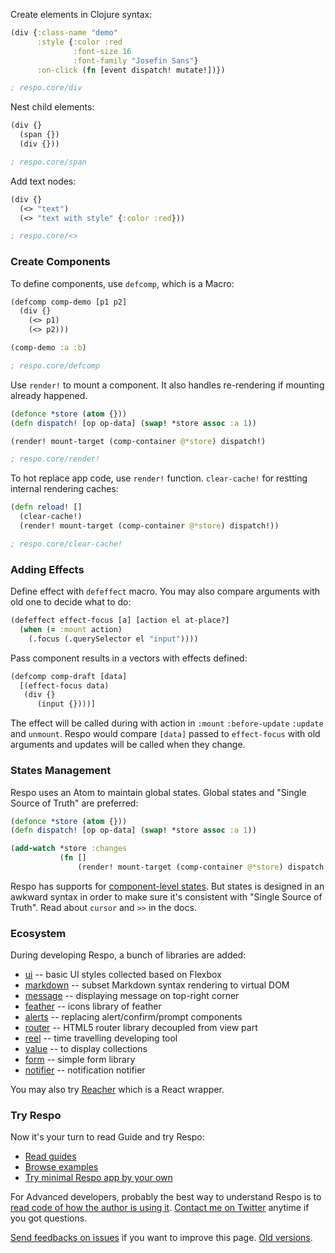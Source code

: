 Create elements in Clojure syntax:

```clojure
(div {:class-name "demo"
      :style {:color :red
              :font-size 16
              :font-family "Josefin Sans"}
      :on-click (fn [event dispatch! mutate!])})

; respo.core/div
```

Nest child elements:

```clojure
(div {}
  (span {})
  (div {}))

; respo.core/span
```

Add text nodes:

```clojure
(div {}
  (<> "text")
  (<> "text with style" {:color :red}))

; respo.core/<>
```

### Create Components

To define components, use `defcomp`, which is a Macro:

```clojure
(defcomp comp-demo [p1 p2]
  (div {}
    (<> p1)
    (<> p2)))

(comp-demo :a :b)

; respo.core/defcomp
```

Use `render!` to mount a component. It also handles re-rendering if mounting already happened.

```clojure
(defonce *store (atom {}))
(defn dispatch! [op op-data] (swap! *store assoc :a 1))

(render! mount-target (comp-container @*store) dispatch!)

; respo.core/render!
```

To hot replace app code, use `render!` function. `clear-cache!` for restting internal rendering caches:

```clojure
(defn reload! []
  (clear-cache!)
  (render! mount-target (comp-container @*store) dispatch!))

; respo.core/clear-cache!
```

### Adding Effects

Define effect with `defeffect` macro. You may also compare arguments with old one to decide what to do:

```clojure
(defeffect effect-focus [a] [action el at-place?]
  (when (= :mount action)
    (.focus (.querySelector el "input"))))
```

Pass component results in a vectors with effects defined:

```clojure
(defcomp comp-draft [data]
  [(effect-focus data)
   (div {}
      (input {})))]
```

The effect will be called during with action in `:mount` `:before-update` `:update` and `unmount`.
Respo would compare `[data]` passed to `effect-focus` with old arguments and updates will be called when they change.

### States Management

Respo uses an Atom to maintain global states. Global states and "Single Source of Truth" are preferred:

```clojure
(defonce *store (atom {}))
(defn dispatch! [op op-data] (swap! *store assoc :a 1))

(add-watch *store :changes
           (fn []
               (render! mount-target (comp-container @*store) dispatch!)))
```

Respo has supports for [component-level states](https://github.com/Respo/respo/wiki/component-states). But states is designed in an awkward syntax in order to make sure it's consistent with "Single Source of Truth". Read about `cursor` and `>>` in the docs.

### Ecosystem

During developing Respo, a bunch of libraries are added:

* [ui](https://github.com/Respo/respo-ui) -- basic UI styles collected based on Flexbox
* [markdown](https://github.com/Respo/respo-markdown) -- subset Markdown syntax rendering to virtual DOM
* [message](https://github.com/Respo/respo-message) -- displaying message on top-right corner
* [feather](https://github.com/Respo/respo-feather) -- icons library of feather
* [alerts](https://github.com/Respo/alerts) -- replacing alert/confirm/prompt components
* [router](https://github.com/Respo/respo-router) -- HTML5 router library decoupled from view part
* [reel](https://github.com/Respo/reel) -- time travelling developing tool
* [value](https://github.com/Respo/respo-value) -- to display collections
* [form](https://github.com/Respo/form) -- simple form library
* [notifier](https://github.com/Respo/notifier) -- notification notifier

You may also try [Reacher](https://github.com/Respo/reacher) which is a React wrapper.

### Try Respo

Now it's your turn to read Guide and try Respo:

* [Read guides](https://github.com/Respo/respo/wiki)
* [Browse examples](https://github.com/Respo/respo-examples/)
* [Try minimal Respo app by your own](https://github.com/Respo/minimal-respo)

For Advanced developers, probably the best way to understand Respo is to [read code of how the author is using it](https://github.com/mvc-works/calcit-workflow/blob/master/src/app/main.cljs). [Contact me on Twitter](https://twitter.com/jiyinyiyong) anytime if you got questions.

[Send feedbacks on issues](https://github.com/Respo/respo.site/issues/1) if you want to improve this page. [Old versions](https://gist.github.com/jiyinyiyong/008a2be624a351a11d1ca44f809963a3).
